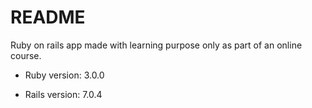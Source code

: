 # README
Ruby on rails app made with learning purpose only as part of an online course.

* Ruby version: 3.0.0

* Rails version: 7.0.4
